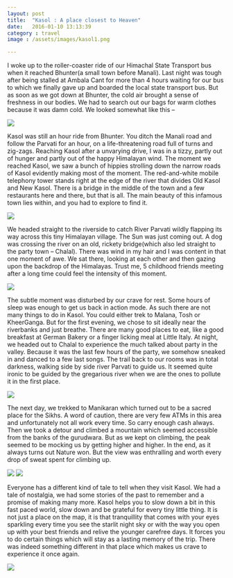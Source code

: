 ```yaml
---
layout: post
title:  "Kasol : A place closest to Heaven"
date:   2016-01-10 13:13:39
category : travel
image : /assets/images/kasol1.png

---
```


I woke up to the roller-coaster ride of our Himachal State Transport bus when it reached Bhunter(a small town before Manali). Last night was tough after being stalled at Ambala Cant for more than 4 hours waiting for our bus to which we finally gave up and boarded the local state transport bus. But as soon as we got down at Bhunter, the cold air brought a sense of freshness in our bodies. We had to search out our bags for warm clothes because it was damn cold. We looked somewhat like this –

<image src="/assets/images/kasol1.jpg"> </image>

Kasol was still an hour ride from Bhunter. You ditch the Manali road and follow the Parvati for an hour, on a life-threatening road full of turns and zig-zags. Reaching Kasol after a unvarying drive, I was in a tizzy, partly out of hunger and partly out of the happy Himalayan wind.  The moment we reached Kasol, we saw a bunch of hippies strolling down the narrow roads of Kasol evidently making most of the moment. The red-and-white mobile telephony tower stands right at the edge of the river that divides Old Kasol and New Kasol. There is a bridge in the middle of the town and a few restaurants here and there, but that is all. The main beauty of this infamous town lies within, and you had to explore to find it.

<image src="/assets/images/kasol2.jpg"> </image>

We headed straight to the riverside to catch River Parvati wildly flapping its way across this tiny Himalayan village. The Sun was just coming out. A dog was crossing the river on an old, rickety bridge(which also led straight to the party town – Chalal). There was wind in my hair and I was content in that one moment of awe. We sat there, looking at each other and then gazing upon the backdrop of the Himalayas. Trust me, 5 childhood friends meeting after a long time could feel the intensity of this moment.

<image src="/assets/images/kasol3.jpg"> </image>


The subtle moment was disturbed by our crave for rest. Some hours of sleep was enough to get us back in action mode. As such there are not many things to do in Kasol. You could either trek to Malana, Tosh or KheerGanga. But for the first evening, we chose to sit ideally near the riverbanks and just breathe. There are many good places to eat, like a good breakfast at German Bakery or a finger licking meal at Little Italy. At night, we headed out to Chalal to experience the much talked about party in the valley. Because it was the last few hours of the party, we somehow sneaked in and danced to a few last songs. The trail back to our rooms was in total darkness, walking side by side river Parvati to guide us. It seemed quite ironic to be guided by the gregarious river when we are the ones to pollute it in the first place.

<image src="/assets/images/kasol4.jpg"> </image>


The next day, we trekked to Manikaran which turned out to be a sacred place for the Sikhs. A word of caution, there are very few ATMs in this area and unfortunately not all work every time. So carry enough cash always. Then we took a detour and climbed a mountain which seemed accessible from the banks of the gurudwara. But as we kept on climbing, the peak seemed to be mocking us by getting higher and higher. In the end, as it always turns out Nature won. But the view was enthralling and worth every drop of sweat spent for climbing up.

<image src="/assets/images/kasol5.jpg"> </image>
<image src="/assets/images/kasol6.jpg"> </image>


Everyone has a different kind of tale to tell when they visit Kasol. We had a tale of nostalgia, we had some stories of the past to remember and a promise of making many more. Kasol helps you to slow down a bit in this fast paced world, slow down and be grateful for every tiny little thing. It is not just a place on the map, it is that tranquillity that comes with your eyes sparkling every time you see the starlit night sky or with the way you open up with your best friends and relive the younger carefree days. It forces you to do certain things which will stay as a lasting memory of the trip. There was indeed something different in that place which makes us crave to experience it once again.

<image src="/assets/images/kasol7.jpg"> </image>
